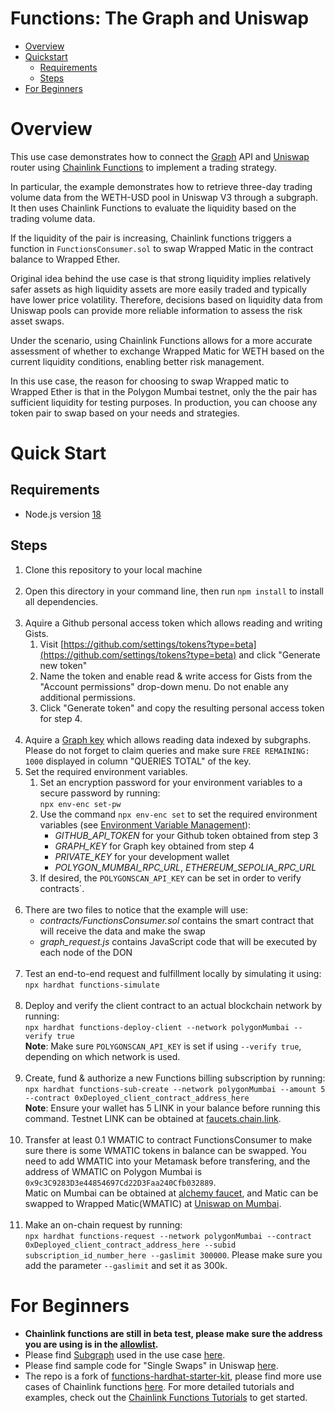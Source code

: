 # Functions: The Graph and Uniswap

- [Overview](#overview)
- [Quickstart](#quickstart)
  - [Requirements](#requirements)
  - [Steps](#steps)
- [For Beginners](#for-beginners)

# Overview

This use case demonstrates how to connect the [Graph](https://thegraph.com/) API and [Uniswap](https://uniswap.org/) router using [Chainlink Functions](https://docs.chain.link/chainlink-functions) to implement a trading strategy.

In particular, the example demonstrates how to retrieve three-day trading volume data from the WETH-USD pool in Uniswap V3 through a subgraph. It then uses Chainlink Functions to evaluate the liquidity based on the trading volume data.

If the liquidity of the pair is increasing, Chainlink functions triggers a function in `FunctionsConsumer.sol` to swap Wrapped Matic in the contract balance to Wrapped Ether.

Original idea behind the use case is that strong liquidity implies relatively safer assets as high liquidity assets are more easily traded and typically have lower price volatility. Therefore, decisions based on liquidity data from Uniswap pools can provide more reliable information to assess the risk asset swaps.

Under the scenario, using Chainlink Functions allows for a more accurate assessment of whether to exchange Wrapped Matic for WETH based on the current liquidity conditions, enabling better risk management.

In this use case, the reason for choosing to swap Wrapped matic to Wrapped Ether is that in the Polygon Mumbai testnet, only the the pair has sufficient liquidity for testing purposes. In production, you can choose any token pair to swap based on your needs and strategies.

# Quick Start

## Requirements

- Node.js version [18](https://nodejs.org/en/download/)

## Steps

1. Clone this repository to your local machine<br><br>
2. Open this directory in your command line, then run `npm install` to install all dependencies.<br><br>
3. Aquire a Github personal access token which allows reading and writing Gists.
   1. Visit [https://github.com/settings/tokens?type=beta](https://github.com/settings/tokens?type=beta) and click "Generate new token"
   2. Name the token and enable read & write access for Gists from the "Account permissions" drop-down menu. Do not enable any additional permissions.
   3. Click "Generate token" and copy the resulting personal access token for step 4.<br><br>
4. Aquire a [Graph key](https://thegraph.com/studio/apikeys/) which allows reading data indexed by subgraphs. Please do not forget to claim queries and make sure `FREE REMAINING: 1000` displayed in column "QUERIES TOTAL" of the key.
5. Set the required environment variables.
   1. Set an encryption password for your environment variables to a secure password by running:<br>`npx env-enc set-pw`<br>
   2. Use the command `npx env-enc set` to set the required environment variables (see [Environment Variable Management](#environment-variable-management)):
      - _GITHUB_API_TOKEN_ for your Github token obtained from step 3
      - _GRAPH_KEY_ for Graph key obtained from step 4
      - _PRIVATE_KEY_ for your development wallet
      - _POLYGON_MUMBAI_RPC_URL_, _ETHEREUM_SEPOLIA_RPC_URL_
   3. If desired, the `POLYGONSCAN_API_KEY` can be set in order to verify contracts`.<br><br>
6. There are two files to notice that the example will use:
   - _contracts/FunctionsConsumer.sol_ contains the smart contract that will receive the data and make the swap
   - _graph_request.js_ contains JavaScript code that will be executed by each node of the DON<br><br>
7. Test an end-to-end request and fulfillment locally by simulating it using:<br>`npx hardhat functions-simulate`<br><br>
8. Deploy and verify the client contract to an actual blockchain network by running:<br>`npx hardhat functions-deploy-client --network polygonMumbai --verify true`<br>**Note**: Make sure `POLYGONSCAN_API_KEY` is set if using `--verify true`, depending on which network is used.<br><br>
9. Create, fund & authorize a new Functions billing subscription by running:<br> `npx hardhat functions-sub-create --network polygonMumbai --amount 5 --contract 0xDeployed_client_contract_address_here`<br>**Note**: Ensure your wallet has 5 LINK in your balance before running this command. Testnet LINK can be obtained at <a href="https://faucets.chain.link/">faucets.chain.link</a>.<br><br>
10. Transfer at least 0.1 WMATIC to contract FunctionsConsumer to make sure there is some WMATIC tokens in balance can be swapped. You need to add WMATIC into your Metamask before transfering, and the address of WMATIC on Polygon Mumbai is `0x9c3C9283D3e44854697Cd22D3Faa240Cfb032889`. <br> Matic on Mumbai can be obtained at [alchemy faucet](https://mumbaifaucet.com/), and Matic can be swapped to Wrapped Matic(WMATIC) at [Uniswap on Mumbai](https://app.uniswap.org/#/swap). <br><br>
11. Make an on-chain request by running:<br>`npx hardhat functions-request --network polygonMumbai --contract 0xDeployed_client_contract_address_here --subid subscription_id_number_here --gaslimit 300000`. Please make sure you add the parameter `--gaslimit` and set it as 300k. 

# For Beginners

- <b>Chainlink functions are still in beta test, please make sure the address you are using is in the [allowlist](https://chainlinkcommunity.typeform.com/requestaccess).</b>
- Please find [Subgraph](https://thegraph.com/explorer) used in the use case [here](https://thegraph.com/explorer/subgraphs/ELUcwgpm14LKPLrBRuVvPvNKHQ9HvwmtKgKSH6123cr7?view=Overview&chain=mainnet).
- Please find sample code for "Single Swaps" in Uniswap [here](https://docs.uniswap.org/contracts/v3/guides/swaps/single-swaps).
- The repo is a fork of [functions-hardhat-starter-kit](https://github.com/smartcontractkit/functions-hardhat-starter-kit), please find more use cases of Chainlink functions [here](https://docs.chain.link/chainlink-functions). For more detailed tutorials and examples, check out the [Chainlink Functions Tutorials](https://docs.chain.link/chainlink-functions/tutorials/) to get started.

